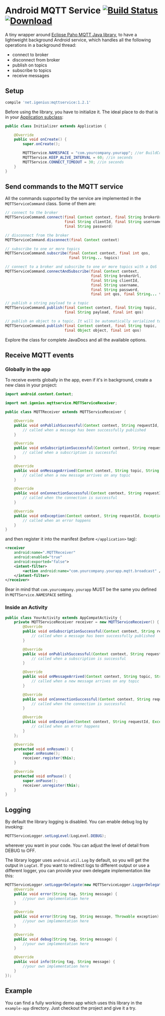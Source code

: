# Android MQTT Service [![Build Status](https://travis-ci.org/iGenius-Srl/android-mqtt-service.svg?branch=master)](https://travis-ci.org/iGenius-Srl/android-mqtt-service) [![Download](https://api.bintray.com/packages/igenius-code/maven/android-mqtt-service/images/download.svg) ](https://bintray.com/igenius-code/maven/android-mqtt-service/_latestVersion)

A tiny wrapper around [Eclipse Paho MQTT Java library](https://github.com/eclipse/paho.mqtt.java), to have a lightweight background Android service, which handles all the following operations in a background thread:

* connect to broker
* disconnect from broker
* publish on topics
* subscribe to topics
* receive messages

## Setup
```groovy
compile 'net.igenius:mqttservice:1.2.1'
```

Before using the library, you have to initialize it. The ideal place to do that is in your [Application subclass](http://developer.android.com/reference/android/app/Application.html):
```java
public class Initializer extends Application {

    @Override
    public void onCreate() {
        super.onCreate();

        MQTTService.NAMESPACE = "com.yourcompany.yourapp"; //or BuildConfig.APPLICATION_ID;
        MQTTService.KEEP_ALIVE_INTERVAL = 60; //in seconds
        MQTTService.CONNECT_TIMEOUT = 30; //in seconds
    }
}
```

## Send commands to the MQTT service
All the commands supported by the service are implemented in the `MQTTServiceCommand` class. Some of them are:
```java
// connect to the broker
MQTTServiceCommand.connect(final Context context, final String brokerUrl,
                           final String clientId, final String username,
                           final String password)

// disconnect from the broker
MQTTServiceCommand.disconnect(final Context context)

// subscribe to one or more topics
MQTTServiceCommand.subscribe(final Context context, final int qos,
                             final String... topics)

// connect to a broker and subscribe to one or more topics with a QoS
MQTTServiceCommand.connectAndSubscribe(final Context context,
                                       final String brokerUrl,
                                       final String clientId,
                                       final String username,
                                       final String password,
                                       final int qos, final String... topics)

// publish a string payload to a topic
MQTTServiceCommand.publish(final Context context, final String topic,
                           final String payload, final int qos)

// publish an object to a topic. It will be automatically serialized to JSON
MQTTServiceCommand.publish(final Context context, final String topic,
                           final Object object, final int qos)
```
Explore the class for complete JavaDocs and all the available options.

## Receive MQTT events
### Globally in the app
To receive events globally in the app, even if it's in background, create a new class in your project:
```java
import android.content.Context;

import net.igenius.mqttservice.MQTTServiceReceiver;

public class MQTTReceiver extends MQTTServiceReceiver {

    @Override
    public void onPublishSuccessful(Context context, String requestId, String topic) {
        // called when a message has been successfully published
    }

    @Override
    public void onSubscriptionSuccessful(Context context, String requestId, String topic) {
        // called when a subscription is successful
    }

    @Override
    public void onMessageArrived(Context context, String topic, String payload) {
        // called when a new message arrives on any topic
    }

    @Override
    public void onConnectionSuccessful(Context context, String requestId) {
        // called when the connection is successful
    }

    @Override
    public void onException(Context context, String requestId, Exception exception) {
        // called when an error happens
    }
}
```
and then register it into the manifest (before `</application>` tag):
```xml
<receiver
    android:name=".MQTTReceiver"
    android:enabled="true"
    android:exported="false">
    <intent-filter>
        <action android:name="com.yourcompany.yourapp.mqtt.broadcast" />
    </intent-filter>
</receiver>
```
Bear in mind that `com.yourcompany.yourapp` MUST be the same you defined in `MQTTService.NAMESPACE` setting.

### Inside an Activity
```java
public class YourActivity extends AppCompatActivity {
    private MQTTServiceReceiver receiver = new MQTTServiceReceiver() {
        @Override
        public void onSubscriptionSuccessful(Context context, String requestId, String topic) {
            // called when a message has been successfully published
        }

        @Override
        public void onPublishSuccessful(Context context, String requestId, String topic) {
            // called when a subscription is successful
        }

        @Override
        public void onMessageArrived(Context context, String topic, String payload) {
            // called when a new message arrives on any topic
        }

        @Override
        public void onConnectionSuccessful(Context context, String requestId) {
            // called when the connection is successful
        }

        @Override
        public void onException(Context context, String requestId, Exception exception) {
            // called when an error happens
        }
    };

    @Override
    protected void onResume() {
        super.onResume();
        receiver.register(this);
    }

    @Override
    protected void onPause() {
        super.onPause();
        receiver.unregister(this);
    }
}
```

## Logging
By default the library logging is disabled. You can enable debug log by invoking:
```java
MQTTServiceLogger.setLogLevel(LogLevel.DEBUG);
```
wherever you want in your code. You can adjust the level of detail from DEBUG to OFF.

The library logger uses `android.util.Log` by default, so you will get the output in `LogCat`. If you want to redirect logs to different output or use a different logger, you can provide your own delegate implementation like this:
```java
MQTTServiceLogger.setLoggerDelegate(new MQTTServiceLogger.LoggerDelegate() {
    @Override
    public void error(String tag, String message) {
        //your own implementation here
    }

    @Override
    public void error(String tag, String message, Throwable exception) {
        //your own implementation here
    }

    @Override
    public void debug(String tag, String message) {
        //your own implementation here
    }

    @Override
    public void info(String tag, String message) {
        //your own implementation here
    }
});
```

## Example
You can find a fully working demo app which uses this library in the `example-app` directory. Just checkout the project and give it a try.
